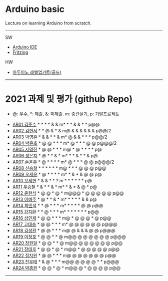# Arduino basic
Lecture on learning Arduino from scratch.


---

SW

- [Arduino IDE](https://www.arduino.cc/)
- [Fritzing](http://fritzing.org/download/)

HW

- [아두이노 레벨업키트(골드)](https://www.devicemart.co.kr/goods/view?no=12170416)

---

# 2021 과제 및 평가 (github Repo)
* @: 우수, *: 제출, &: 미제출.  m: 중간실기, p: 기말프로젝트

- [AR01 김준수](https://github.com/96wnstn/AR01) * * * * & & m* * * & & * * p@@
- [AR02 김현서](https://github.com/HyunSeo0928/ar02) * * @ & * & m@ & & & & & & p@@/2
- [AR03 박영훈](https://github.com/hunypark/ar03) * & & * * & m* @ & & * * * p@@/2
- [AR04 박윤호](https://github.com/yoonho0624/ar04) * @ @ * * * m* @ * * * @ @ p@@@/2
- [AR05 서명진](https://github.com/smj3343/ar05) * @ @ * * * m@ * @ * * * * p@
- [AR06 성은지](https://github.com/eun-jiii/ar06) * @ * * & * m* * * & * * & p@
- [AR07 손윤우](https://github.com/yunuu/AR07) * @ * * * * m* @ * * * @ @ p@@@/2
- [AR08 신승철](https://github.com/kdkh96/AR08) * * * * * * m@ * * * @ @ @ p@@
- [AR09 오세윤](https://github.com/chilledlife/ar09) * @ * * * * m* * & * & @ @ p@
- [AR10 오세현](https://github.com/Ohsaehyeon/AR10) * & & * * *? m* * * * * * * p@
- [AR11 우승철](https://github.com/woo-seung-cheol/ar11) * & * * & * m* * & * & @ * p@
- [AR12 윤현석](https://github.com/yhs11116/AR12) * @ @ * @ * m@@@ * @ @ @ @ @ p@@
- [AR13 이예주](https://github.com/JJangyeJJangju/ar13) * @ * * & * m* * * * * & & p@
- [AR14 최민석](https://github.com/cmsinje/AR14) * * @ * * * m* * * * * @ @ p@@
- [AR15 강지환](https://github.com/qkqh9635/ar15) * * @ * * * m* * * * * * * p@@
- [AR16 성인제](https://github.com/nsa32300/ar16) * @ @ * * * m@ * @ @ @ * @ p@@
- [AR17 고태승](https://github.com/xotmddlsp2/AR17/) * @ @ * * * m* @ @ @ @ @ @ p@@@
- [AR18 김성환](https://github.com/Seong-Hwan99/AR-18) * @ @ * * * m@ @ & & & @ @ p@@@
- [AR19 이정호](https://github.com/LOLMGs/AR19) * @ @ * * @ m@@ @ @ @ @ @ @ p@@@
- [AR20 장원일](https://github.com/jangeleven/AR20) * @ @ * * @ m@@ @ @ @ @ @ @ p@@
- [AR21 장태호](https://github.com/HINEET/AR21) * @ @ * @ * m@@ * @ @ @ @ @ p@@
- [AR22 정지원](https://github.com/lalalalalra/AR22) * @ @ * * * m@ @ @ @ @ @ @ p@@
- [AR23 진우태](https://github.com/Wjkdj/AR23) * & @ * * * m@@ @ @ @ @ * * p@@@
- [AR24 박종원](https://github.com/monegit/arduino-prj) * @ @ * @ * m@@ @ * @ @ @ @ p@@

---




